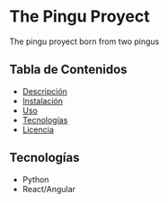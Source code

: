 # The Pingu Proyect
The pingu proyect born from two pingus

## Tabla de Contenidos
- [Descripción](#descripción)
- [Instalación](#instalación)
- [Uso](#uso)
- [Tecnologías](#cómo-contribuir)
- [Licencia](#licencia)

## Tecnologías
- Python
- React/Angular
